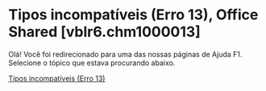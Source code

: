 
# Tipos incompatíveis (Erro 13), Office Shared [vblr6.chm1000013]

Olá! Você foi redirecionado para uma das nossas páginas de Ajuda F1. Selecione o tópico que estava procurando abaixo.

[Tipos incompatíveis (Erro 13)](http://msdn.microsoft.com/library/cbc7e902-b468-c335-5620-1ff9a2026b9b%28Office.15%29.aspx)
